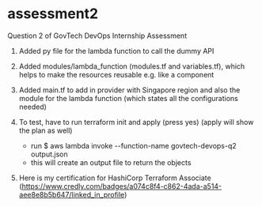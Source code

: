 # assessment2
Question 2 of GovTech DevOps Internship Assessment

1. Added py file for the lambda function to call the dummy API
2. Added modules/lambda_function (modules.tf and variables.tf), which helps to make the resources reusable e.g. like a component
3. Added main.tf to add in provider with Singapore region and also the module for the lambda function (which states all the configurations needed)
4. To test, have to run terraform init and apply (press yes) (apply will show the plan as well)
    - run $ aws lambda invoke --function-name govtech-devops-q2  output.json
    - this will create an output file to return the objects
  
5. Here is my certification for HashiCorp Terraform Associate (https://www.credly.com/badges/a074c8f4-c862-4ada-a514-aee8e8b5b647/linked_in_profile)
